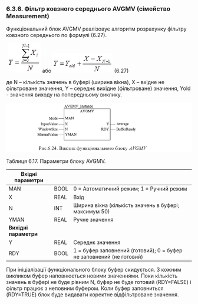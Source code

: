 ### 6.3.6. Фільтр ковзного середнього AVGMV (сімейство Measurement)

Функціональний блок AVGMV реалізовує алгоритм розрахунку фільтру ковзного середнього по формулі (6.27). 

​              ![img](media6/f6_27_1.png) або ![img](media6/f6_27_2.png)                    (6.27)

де N – кількість значень в буфері (ширина вікна), X – вхідне не фільтроване значення, Y – середнє вихідне (фільтроване) значення, Yold - значення виходу на попередньому виклику.  

 ![img](media6/6_24.png)

Таблиця 6.17. Параметри блоку AVGMV.

| Вхідні  параметри      |      |                                                              |
| ---------------------- | ---- | ------------------------------------------------------------ |
| MAN                    | BOOL | 0 = Автоматичний режим;    1 = Ручний режим                  |
| X                      | REAL | Вхід                                                         |
| N                      | INT  | Ширина вікна (кількість значень в буфері; максимум 50)       |
| YMAN                   | REAL | Ручне значення                                               |
| **Вихідні  параметри** |      |                                                              |
| Y                      | REAL | Середнє значення                                             |
| RDY                    | BOOL | 1 = буфер заповнений (готовий);  0 = буфер не заповнений (не готовий) |

При ініціалізації функціонального блоку буфер скидується. З кожним викликом буфер наповнюється новими значеннями. Поки кількість значень в буфері не буде рівним N, буфер не буде готовий  (RDY=FALSE) і фільтр працює з неповним буфером. Коли буфер заповниться (RDY=TRUE) блок буде видавати коректне відфільтроване значення.   

